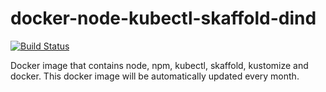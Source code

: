 # docker-node-kubectl-skaffold-dind
[![Build Status](https://travis-ci.com/ngaxavi/docker-node-kubectl-skaffold-dind.svg?branch=master)](https://travis-ci.com/ngaxavi/docker-node-kubectl-skaffold-dind)

Docker image that contains node, npm, kubectl, skaffold, kustomize and docker. This docker image will be automatically updated every month.
